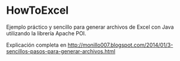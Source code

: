 HowToExcel
==========

Ejemplo práctico y sencillo para generar archivos de Excel con Java utilizando la librería Apache POI.

Explicación completa en http://monillo007.blogspot.com/2014/01/3-sencillos-pasos-para-generar-archivos.html
